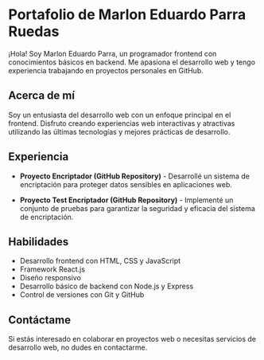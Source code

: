 # Portafolio de Marlon Eduardo Parra Ruedas

¡Hola! Soy Marlon Eduardo Parra, un programador frontend con conocimientos básicos en backend. Me apasiona el desarrollo web y tengo experiencia trabajando en proyectos personales en GitHub.

## Acerca de mí

Soy un entusiasta del desarrollo web con un enfoque principal en el frontend. Disfruto creando experiencias web interactivas y atractivas utilizando las últimas tecnologías y mejores prácticas de desarrollo.

## Experiencia

- **Proyecto Encriptador (GitHub Repository)** - Desarrollé un sistema de encriptación para proteger datos sensibles en aplicaciones web.

- **Proyecto Test Encriptador (GitHub Repository)** - Implementé un conjunto de pruebas para garantizar la seguridad y eficacia del sistema de encriptación.

## Habilidades

- Desarrollo frontend con HTML, CSS y JavaScript
- Framework React.js
- Diseño responsivo
- Desarrollo básico de backend con Node.js y Express
- Control de versiones con Git y GitHub

## Contáctame

Si estás interesado en colaborar en proyectos web o necesitas servicios de desarrollo web, no dudes en contactarme.
